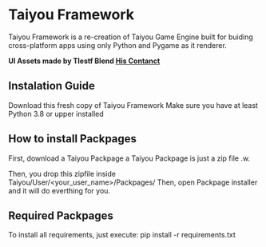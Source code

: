 # Taiyou Framework
Taiyou Framework is a re-creation of Taiyou Game Engine built for buiding cross-platform apps using only Python and Pygame as it renderer.

**UI Assets made by Tlestf Blend [His Contanct](https://twitter.com/tlestfprojects)**

## Instalation Guide
Download this fresh copy of Taiyou Framework
Make sure you have at least Python 3.8 or upper installed

## How to install Packpages
First, download a Taiyou Packpage
a Taiyou Packpage is just a zip file .w.

Then, you drop this zipfile inside Taiyou/User/<your_user_name>/Packpages/
Then, open Packpage installer and it will do everthing for you.


## Required Packpages
To install all requirements, just execute:
pip install -r requirements.txt

